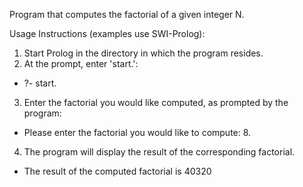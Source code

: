 Program that computes the factorial of a given integer N.

Usage Instructions (examples use SWI-Prolog):

1. Start Prolog in the directory in which the program resides.
2. At the prompt, enter 'start.':
- ?- start.
3. Enter the factorial you would like computed, as prompted by the program:
- Please enter the factorial you would like to compute: 8.
4. The program will display the result of the corresponding factorial.
- The result of the computed factorial is 40320
